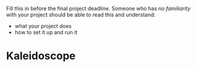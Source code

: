 Fill this in before the final project deadline. Someone who has _no familiarity_ with your project should be able to read this and understand:
* what your project does
* how to set it up and run it

# Kaleidoscope 

